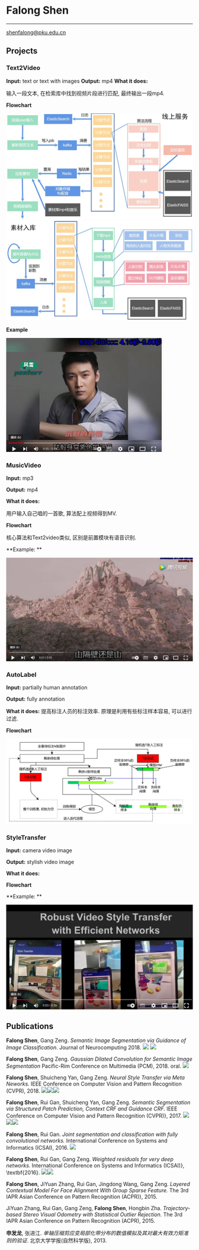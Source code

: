 # Falong Shen
----
shenfalong@pku.edu.cn

## Projects
### Text2Video
**Input:** text or text with images 
**Output:** mp4
**What it does:**

输入一段文本, 在检索库中找到视频片段进行匹配, 最终输出一段mp4.



**Flowchart**

<img src="图文转视频-线上服务.jpg" alt="图文转视频-线上服务" style="zoom:67%;" />



<img src="图文转视频-入库.jpg" alt="图文转视频-入库" style="zoom: 67%;" />



**Example**

[<img src="luyi_cover.jpg" alt="luyi_cover" style="zoom: 50%;" />](https://www.youtube.com/watch?v=dLKZrEcKA-U)


### MusicVideo
**Input:** mp3

**Output:** mp4

**What it does:**

用户输入自己唱的一首歌, 算法配上视频得到MV.



**Flowchart**

核心算法和Text2video类似, 区别是前置模块有语音识别.



**Example: **

[<img src="mv_cover.jpg" alt="mv_cover" style="zoom:50%;" />](https://www.youtube.com/watch?v=iGWFO7G2Xcg)





### AutoLabel

**Input:** partially human annotation

**Output:** fully annotation

**What it does:** 提高标注人员的标注效率.  原理是利用有些标注样本容易, 可以进行过滤.



**Flowchart**

<img src="autolabel.jpg" alt="image-20220603175052484" style="zoom: 67%;" />

### StyleTransfer

**Input:**  camera video image

**Output:** stylish video image

**What it does:**



**Flowchart**



**Example: **

[<img src="styletransfer.jpg" alt="Watch the video" style="zoom:50%;" />](https://www.youtube.com/watch?v=NXcGG1bF180)





## Publications

**Falong Shen**, Gang Zeng. *Semantic Image Segmentation via Guidance of Image Classification*. Journal of Neurocomputing 2018. [![](https://img.shields.io/badge/pdf-download-brightgreen)](https://www.researchgate.net/publication/328984489_Semantic_Image_Segmentation_via_Guidance_of_Image_Classification) [![](https://img.shields.io/badge/Cite-14-orange)]()

**Falong Shen**, Gang Zeng. *Gaussian Dilated Convolution for Semantic Image Segmentation* Pacific-Rim Conference on Multimedia (PCM), 2018. oral. [![](https://img.shields.io/badge/pdf-download-brightgreen)](https://link.springer.com/chapter/10.1007/978-3-030-00776-8_30)

 **Falong Shen**, Shuicheng Yan, Gang Zeng. *Neural Style Transfer via Meta Neworks.* IEEE Conference on Computer Vision and Pattern Recognition (CVPR), 2018. [![](https://img.shields.io/badge/pdf-download-brightgreen)](https://openaccess.thecvf.com/content_cvpr_2018/papers/Shen_Neural_Style_Transfer_CVPR_2018_paper.pdf)[![](https://img.shields.io/badge/Cite-87-orange)]()[![](https://img.shields.io/github/stars/shenfalong/styletransfer?style=social)](https://github.com/shenfalong/styletransfer)

**Falong Shen**, Rui Gan, Shuicheng Yan, Gang Zeng. *Semantic Segmentation via Structured Patch Prediction, Context CRF and Guidance CRF.* IEEE Conference on Computer Vision and Pattern Recognition (CVPR)}, 2017. [![](https://img.shields.io/badge/pdf-download-brightgreen)](https://openaccess.thecvf.com/content_cvpr_2017/papers/Shen_Semantic_Segmentation_via_CVPR_2017_paper.pdf)[![](https://img.shields.io/badge/Cite-67-orange)]()[![](https://img.shields.io/github/stars/shenfalong/segmodel?style=social)](https://github.com/shenfalong/segmodel)

**Falong Shen**, Rui Gan. *Joint segmentation and classification with fully convolutional networks.* International Conference on Systems and Informatics (ICSAI), 2016. [![](https://img.shields.io/badge/pdf-download-brightgreen)](https://ieeexplore.ieee.org/document/7810978)

**Falong Shen**, Rui Gan, Gang Zeng. *Weighted residuals for very deep networks.* International Conference on Systems and Informatics (ICSAI)}, \textbf{2016}. [![](https://img.shields.io/badge/pdf-download-brightgreen)](https://arxiv.org/pdf/1605.08831.pdf)[![](https://img.shields.io/badge/Cite-47-orange)]()

**Falong Shen**, JiYuan Zhang, Rui Gan, Jingdong Wang, Gang Zeng. *Layered Contextual Model For Face Alignment With Group Sparse Feature.* The 3rd IAPR Asian Conference on Pattern Recognition (ACPR)}, 2015.

JiYuan Zhang, Rui Gan, Gang Zeng, **Falong Shen**,  Hongbin Zha. *Trajectory-based Stereo Visual Odometry with Statistical Outlier Rejection.* The 3rd IAPR Asian Conference on Pattern Recognition (ACPR), 2015.

**申发龙**, 张进江. *单轴压缩剪应变局部化带分布的数值模拟及其对最大有效力矩准则的验证*. 北京大学学报(自然科学版), 2013.

